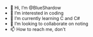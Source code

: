 - 👋 Hi, I’m @BlueShardow
- 👀 I’m interested in coding
- 🌱 I’m currently learning C and C#
- 💞️ I’m looking to collaborate on noting
- 📫 How to reach me, don't

<!---
BlueShardow/BlueShardow is a ✨ special ✨ repository because its `README.md` (this file) appears on your GitHub profile.
You can click the Preview link to take a look at your changes.
--->
